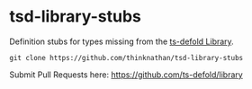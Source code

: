 # tsd-library-stubs

Definition stubs for types missing from the [ts-defold Library](https://github.com/ts-defold/library).

`git clone https://github.com/thinknathan/tsd-library-stubs`

Submit Pull Requests here: https://github.com/ts-defold/library
